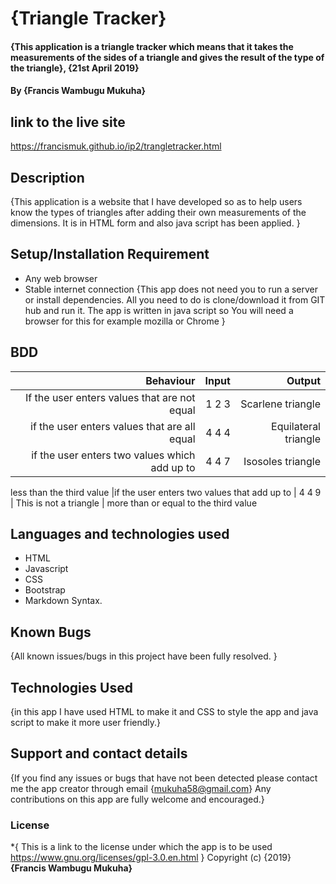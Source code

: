 # {Triangle Tracker}
#### {This application is a triangle tracker which means that it takes the measurements of the sides of a triangle and gives the result of the type of the triangle}, {21st April 2019}
#### By **{Francis Wambugu Mukuha}**
## link to the live site
https://francismuk.github.io/ip2/trangletracker.html
## Description
{This application is a website that I have developed so as to help users know the types of triangles after adding their own measurements of the dimensions. It is in HTML form and also java script has been applied. }
## Setup/Installation Requirement
* Any web browser
* Stable internet connection
{This app does not need you to run a server or install dependencies. All you need to do is clone/download it from GIT hub and run it. The app is written in java script so You will need a browser for this for example mozilla or Chrome }
## BDD
|Behaviour                                        |Input      | Output                 |
|------------------------------------------------:|----------:|-----------------------:|
|If the user enters values that are not equal     | 1 2 3     | Scarlene triangle      |
|if the user enters values that are all equal     | 4 4 4     | Equilateral triangle   |
|if the user enters two values which add up to    | 4 4 7     | Isosoles triangle      |
less than the third value 
|if the user enters two values that add up to     | 4 4 9     | This is not a triangle |
more than or equal to the third value 
## Languages and technologies used
* HTML
* Javascript
* CSS
* Bootstrap
* Markdown Syntax.
## Known Bugs
{All known issues/bugs in this project have been fully resolved. }
## Technologies Used
{in this app I have used HTML to make it and CSS to style the app and java script to make it more user friendly.}
## Support and contact details
{If you find any issues or bugs that have not been detected please contact me the app creator through email {mukuha58@gmail.com} Any contributions on this app are fully welcome and encouraged.}
### License
*{  This is a link to the license under which the app is to be used      https://www.gnu.org/licenses/gpl-3.0.en.html }           Copyright (c) {2019} **{Francis Wambugu Mukuha}**

